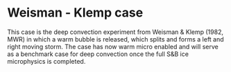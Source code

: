 # Weisman - Klemp case

This case is the deep convection experiment from Weisman & Klemp (1982, MWR) in which a warm bubble is released, which splits and forms a left and right moving storm. The case has now warm micro enabled and will serve as a benchmark case for deep convection once the full S&B ice microphysics is completed.
